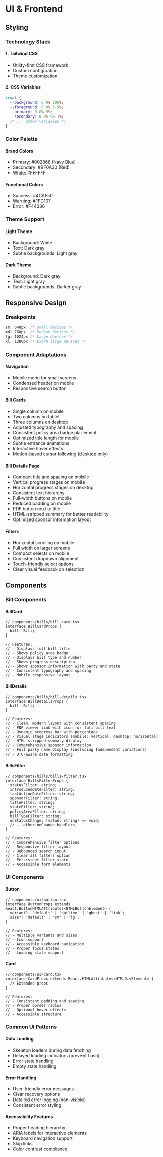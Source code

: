 # UI & Frontend

## Styling

### Technology Stack

#### 1. Tailwind CSS
- Utility-first CSS framework
- Custom configuration
- Theme customization

#### 2. CSS Variables
```css
:root {
  --background: 0 0% 100%;
  --foreground: 0 0% 3.9%;
  --primary: 0 0% 9%;
  --secondary: 0 0% 96.1%;
  /* ... other variables */
}
```

### Color Palette

#### Brand Colors
- Primary: #002868 (Navy Blue)
- Secondary: #BF0A30 (Red)
- White: #FFFFFF

#### Functional Colors
- Success: #4CAF50
- Warning: #FFC107
- Error: #F44336

### Theme Support

#### Light Theme
- Background: White
- Text: Dark gray
- Subtle backgrounds: Light gray

#### Dark Theme
- Background: Dark gray
- Text: Light gray
- Subtle backgrounds: Darker gray

## Responsive Design

### Breakpoints

```css
sm: 640px  /* Small devices */
md: 768px  /* Medium devices */
lg: 1024px /* Large devices */
xl: 1280px /* Extra large devices */
```

### Component Adaptations

#### Navigation
- Mobile menu for small screens
- Condensed header on mobile
- Responsive search button

#### Bill Cards
- Single column on mobile
- Two columns on tablet
- Three columns on desktop
- Adjusted typography and spacing
- Consistent policy area badge placement
- Optimized title length for mobile
- Subtle entrance animations
- Interactive hover effects
- Motion-based cursor following (desktop only)

#### Bill Details Page
- Compact title and spacing on mobile
- Vertical progress stages on mobile
- Horizontal progress stages on desktop
- Consistent text hierarchy
- Full-width buttons on mobile
- Reduced padding on mobile
- PDF button next to title
- HTML-stripped summary for better readability
- Optimized sponsor information layout

#### Filters
- Horizontal scrolling on mobile
- Full width on larger screens
- Compact selects on mobile
- Consistent dropdown alignment
- Touch-friendly select options
- Clear visual feedback on selection

## Components

### Bill Components

#### BillCard
```tsx
// components/bills/bill-card.tsx
interface BillCardProps {
  bill: Bill;
}

// Features:
// - Displays full bill title
// - Shows policy area badge
// - Displays bill type and number
// - Shows progress description
// - Shows sponsor information with party and state
// - Consistent typography and spacing
// - Mobile-responsive layout
```

#### BillDetails
```tsx
// components/bills/bill-details.tsx
interface BillDetailsProps {
  bill: Bill;
}

// Features:
// - Clean, modern layout with consistent spacing
// - PDF viewer link with icon for full bill text
// - Dynamic progress bar with percentage
// - Visual stage indicators (mobile: vertical, desktop: horizontal)
// - HTML-stripped summary display
// - Comprehensive sponsor information
// - Full party name display (including Independent variations)
// - UTC-aware date formatting
```

#### BillsFilter
```tsx
// components/bills/bills-filter.tsx
interface BillsFilterProps {
  statusFilter: string;
  introducedDateFilter: string;
  lastActionDateFilter: string;
  sponsorFilter: string;
  titleFilter: string;
  stateFilter: string;
  policyAreaFilter: string;
  billTypeFilter: string;
  onStatusChange: (value: string) => void;
  // ...other onChange handlers
}

// Features:
// - Comprehensive filter options
// - Responsive filter layout
// - Debounced search input
// - Clear all filters option
// - Persistent filter state
// - Accessible form elements
```

### UI Components

#### Button
```tsx
// components/ui/button.tsx
interface ButtonProps extends React.ButtonHTMLAttributes<HTMLButtonElement> {
  variant?: 'default' | 'outline' | 'ghost' | 'link';
  size?: 'default' | 'sm' | 'lg';
}

// Features:
// - Multiple variants and sizes
// - Icon support
// - Accessible keyboard navigation
// - Proper focus states
// - Loading state support
```

#### Card
```tsx
// components/ui/card.tsx
interface CardProps extends React.HTMLAttributes<HTMLDivElement> {
  // Extended props
}

// Features:
// - Consistent padding and spacing
// - Proper border radius
// - Optional hover effects
// - Accessible structure
```

### Common UI Patterns

#### Data Loading
- Skeleton loaders during data fetching
- Delayed loading indicators (prevent flash)
- Error state handling
- Empty state handling

#### Error Handling
- User-friendly error messages
- Clear recovery options
- Detailed error logging (non-visible)
- Consistent error styling

#### Accessibility Features
- Proper heading hierarchy
- ARIA labels for interactive elements
- Keyboard navigation support
- Skip links
- Color contrast compliance 